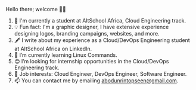 Hello there; welcome 👋🏾
1. 👷 I'm currently a student at AltSchool Africa, Cloud Engineering track.
2. 💡 Fun fact: I'm a graphic designer, I have extensive experience designing logos, branding campaigns, websites, and more.
3. 🖋️ I write about my experience as a Cloud/DevOps Engineering student at AltSchool Africa on LinkedIn.
4. 🌱 I’m currently learning Linux Commands.
5. 😊 I’m looking for internship opportunities in the Cloud/DevOps Engineering track.
6. 💼 Job interests: Cloud Engineer, DevOps Engineer, Software Engineer.
7. 📫 You can contact me by emailing abodunrintopseen@gmail.com.

<!---
Topseen-a/Topseen-a is a ✨ special ✨ repository because its `README.md` (this file) appears on your GitHub profile.
You can click the Preview link to take a look at your changes.
--->
